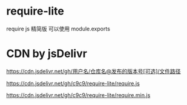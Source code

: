 # require-lite
require js 精简版 可以使用 module.exports
# CDN by jsDelivr
https://cdn.jsdelivr.net/gh/用户名/仓库名@发布的版本号[可选]/文件路径

https://cdn.jsdelivr.net/gh/c9c9/require-lite/require.js

https://cdn.jsdelivr.net/gh/c9c9/require-lite/require.min.js

